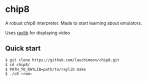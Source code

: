 # chip8
A robust chip8 interpreter. Made to start learning about emulators.

Uses [raylib](https://raylib.com) for displaying video

## Quick start
```sh
$ git clone https://github.com/lauchimoon/chip8.git
$ cd chip8/
$ PATH_TO_RAYLIB=path/to/raylib make
$ ./c8 <rom>
```
